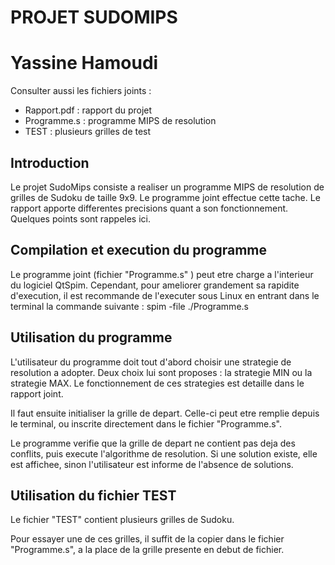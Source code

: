 PROJET SUDOMIPS								
===============

# Yassine Hamoudi

Consulter aussi les fichiers joints : 				
 - Rapport.pdf : rapport du projet						 
 - Programme.s : programme MIPS de resolution	     	 
 - TEST : plusieurs grilles de test						 



Introduction
-----------------------------------------------------

Le projet SudoMips consiste a realiser un programme MIPS de resolution de grilles de Sudoku de taille 9x9. Le programme joint effectue cette tache. Le rapport apporte differentes precisions quant a son fonctionnement. Quelques points sont rappeles ici.


Compilation et execution du programme
-----------------------------------------------------

Le programme joint (fichier "Programme.s" ) peut etre charge a l'interieur du logiciel QtSpim. Cependant, pour ameliorer grandement sa rapidite d'execution, il est recommande de l'executer sous Linux en entrant dans le terminal la commande suivante :
		spim -file ./Programme.s


Utilisation du programme
-----------------------------------------------------
								
L'utilisateur du programme doit tout d'abord choisir une strategie de resolution a adopter.  Deux choix lui sont proposes : la strategie MIN ou la strategie MAX. Le fonctionnement de ces strategies est detaille dans le rapport joint.

Il faut ensuite initialiser la grille de depart. Celle-ci peut etre remplie depuis le terminal, ou inscrite directement dans le fichier "Programme.s".

Le programme verifie que la grille de depart ne contient pas deja des conflits, puis execute l'algorithme de resolution. Si une solution existe, elle est affichee, sinon l'utilisateur est informe de l'absence de solutions.


Utilisation du fichier TEST
-----------------------------------------------------

Le fichier "TEST" contient plusieurs grilles de Sudoku.

Pour essayer une de ces grilles, il suffit de la copier dans le fichier "Programme.s", a la place de la grille presente en debut de fichier.
